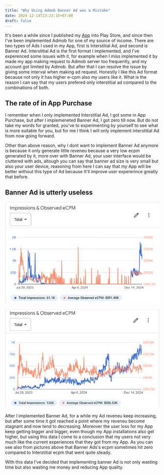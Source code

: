 ```yaml
---
title: "Why Using Admob Banner Ad was a Mistake"
date: 2024-12-14T23:23:15+07:00
draft: false
---
```

It's been a while since I published my [App](https://play.google.com/store/apps/details?id=com.aplikasihebat.baca_app&pcampaignid=web_share) into Play Store, and since then I've been implemented Admob for one of my source of income. There are two types of Ads I used in my App, first is Interstitial Ad, and second is Banner Ad. Interstitial Ad is the first format I implemented, and I've experenced some issues with it, for example when I miss implemented it by made my app making request to Admob server too frequently, and my account got limited by Admob. But after that I can resolve the issue by giving some interval when making ad request. Honestly I like this Ad format because not only it has higher e-cpm also my users like it. What is the reason I can say that my users prefered only interstitial ad compared to the combinations of both.

## The rate of in App Purchase

I remember when I only implemented Interstitial Ad, I got some in App Purchase, but after I implemeneted Banner Ad, I got zero till now. But do not take my words for granted, you've to experimenting by yourself to see what is more suitable for you, but for me I think I will only implement interstitial Ad from now going forward.

Other than above reason, why I dont want to implement Banner Ad anymore is because it only generate little reveneu because a very low ecpm generated by it, more over with Banner Ad, your user interface would be cluttered with ads, altough you can say that banner ad size is very small but also your user device, reasoning from here I can say that my App will be better without this type of Ad because It'll improve user expererince greatly that before.

## Banner Ad is utterly useless

![banner ad ecpm](/blog/posts/why-using-banner-ad-admob-was-a-mistake/banner_ad_ecpm.PNG)

![inter_ad_ecpm](/blog/posts/why-using-banner-ad-admob-was-a-mistake/inter_ad_ecpm.PNG)

After I implemented Banner Ad, for a while my Ad reveneu keep increasing, but after some time it got reached a point where my reveneu become stagnant and now tend to decreasing. Moreover the user loss for my App keep getting bigger and bigger, even though my App installations also get higher, but using this data I come to a conclusion that my users not very much like the current experiences that they got from my App. As you can see also from pictures above that Banner Ads's ecpm sometimes hit zero compared to Interstitial ecpm that went quite steady.

With this data I've decided that implementing banner Ad is not only wasting time but also wasting me money and reducing App quality.


